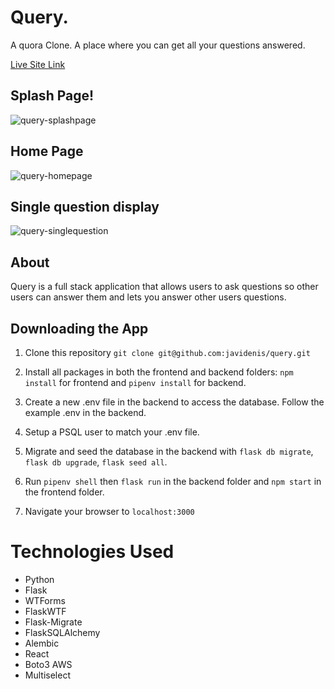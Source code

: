 # Query.

A quora Clone. A place where you can get all your questions answered.

[Live Site Link](https://query11.herokuapp.com/)

## Splash Page!

![query-splashpage](https://user-images.githubusercontent.com/59179145/179097869-9ca1b18f-e5b4-473d-b89d-82f841d56e24.png)

## Home Page

![query-homepage](https://user-images.githubusercontent.com/59179145/179097914-eb39256d-4168-4f68-9051-91407774ac61.png)

## Single question display

![query-singlequestion](https://user-images.githubusercontent.com/59179145/179097947-92b1a591-7cc4-4748-bd1f-8d4b3740877c.png)

## About

Query is a full stack application that allows users to ask questions so other users can answer them and lets you answer other users questions.

## Downloading the App
  1. Clone this repository 
  `git clone git@github.com:javidenis/query.git`
  
  2. Install all packages in both the frontend and backend folders: `npm install` for frontend and `pipenv install` for backend.
  
  3. Create a new .env file in the backend to access the database.  Follow the example .env in the backend. 
  
  4. Setup a PSQL user to match your .env file.
  
  5. Migrate and seed the database in the backend with `flask db migrate`, `flask db upgrade`, `flask seed all`.
  
  6. Run `pipenv shell` then `flask run` in the backend folder and `npm start` in the frontend folder. 
  
  7. Navigate your browser to `localhost:3000`

# Technologies Used

- Python
- Flask
- WTForms
- FlaskWTF
- Flask-Migrate
- FlaskSQLAlchemy
- Alembic
- React
- Boto3 AWS
- Multiselect
